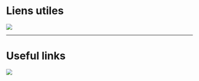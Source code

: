 # Liens utiles

![](https://www.drapeauxdespays.fr/data/flags/emoji/openmoji/32x32/fr.png)

---
# Useful links

![](https://www.drapeauxdespays.fr/data/flags/emoji/openmoji/32x32/us.png)

